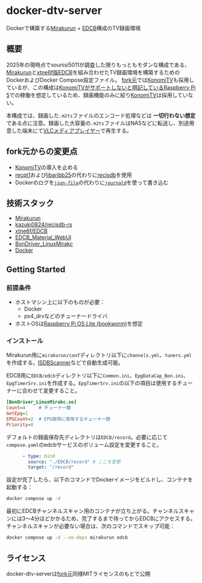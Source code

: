 # docker-dtv-server

Dockerで構築する[Mirakurun] + [EDCB]構成のTV録画環境

[Mirakurun]: https://github.com/Chinachu/Mirakurun
[EDCB]: https://github.com/xtne6f/EDCB

## 概要

2025年の現時点でsounisi5011が調査した限りもっともモダンな構成である、[Mirakurun]と[xtne6f版EDCB][EDCB]を組み合わせたTV録画環境を構築するためのDockerおよびDocker Compose設定ファイル。
[fork元]では[KonomiTV]も採用しているが、この構成は[KonomiTVがサポートしないと明記しているRaspberry Pi 5](https://github.com/tsukumijima/KonomiTV/blob/bfe9577c004bd53bae4cae889245f7a1940798ba/Readme.md#%E5%8B%95%E4%BD%9C%E7%92%B0%E5%A2%83)での稼働を想定しているため、録画機能のみに絞り[KonomiTV]は採用していない。

[fork元]: https://github.com/nunawa/docker-dtv-server

本構成では、録画した`.m2ts`ファイルのエンコード処理などは **一切行わない想定** である点に注意。録画した大容量の`.m2ts`ファイルはNASなどに転送し、別途用意した端末にて[VLCメディアプレイヤー][VLC]で再生する。

[KonomiTV]: https://github.com/tsukumijima/KonomiTV
[VLC]: https://www.videolan.org/vlc/

## fork元からの変更点

- [KonomiTV]の導入を止める
- [recpt1](https://github.com/stz2012/recpt1)および[libaribb25](https://github.com/tsukumijima/libaribb25)の代わりに[recisdb]を使用
- Dockerのログを[`json-file`](https://docs.docker.com/engine/logging/drivers/json-file/)の代わりに[`journald`](https://docs.docker.com/engine/logging/drivers/journald/)を使って書き込む

[recisdb]: https://github.com/kazuki0824/recisdb-rs

## 技術スタック

- [Mirakurun]
- [kazuki0824/recisdb-rs][recisdb]
- [xtne6f/EDCB][EDCB]
- [EDCB_Material_WebUI](https://github.com/EMWUI/EDCB_Material_WebUI)
- [BonDriver_LinuxMirakc](https://github.com/matching/BonDriver_LinuxMirakc)
- [Docker](https://www.docker.com/)

## Getting Started

### 前提条件

- ホストマシン上に以下のものが必要：
  - Docker
  - px4_drvなどのチューナードライバ
- ホストOSは[Raspberry Pi OS Lite (bookworm)](https://www.raspberrypi.com/software/operating-systems/#raspberry-pi-os-64-bit)を想定

### インストール

Mirakurun用に`mirakurun/conf`ディレクトリ以下に`channels.yml`、`tuners.yml`を作成する。[ISDBScanner](https://github.com/tsukumijima/ISDBScanner)などで自動生成可能。

EDCB用に`EDCB/edcb`ディレクトリ以下に`Common.ini`、`EpgDataCap_Bon.ini`、`EpgTimerSrv.ini`を作成する。`EpgTimerSrv.ini`の以下の項目は使用するチューナーに合わせて変更すること。

```ini
[BonDriver_LinuxMirakc.so]
Count=4     # チューナー数
GetEpg=1
EPGCount=2  # EPG取得に使用するチューナー数
Priority=0
```

デフォルトの録画保存先ディレクトリは`EDCB/record`。必要に応じて`compose.yaml`のedcbサービスのボリューム設定を変更すること。

```yaml
      - type: bind
        source: "./EDCB/record" # ここを変更
        target: "/record"
```

設定が完了したら、以下のコマンドでDockerイメージをビルドし、コンテナを起動する：

```bash
docker compose up -d
```

最初にEDCBチャンネルスキャン用のコンテナが立ち上がる。チャンネルスキャンには3〜4分ほどかかるため、完了するまで待ってからEDCBにアクセスする。チャンネルスキャンが必要ない場合は、次のコマンドでスキップ可能：

```bash
docker compose up -d --no-deps mirakurun edcb
```

## ライセンス

docker-dtv-serverは[fork元]同様MITライセンスのもとで公開
